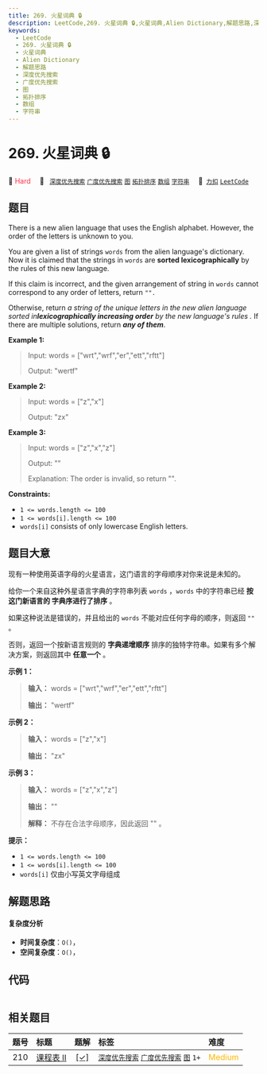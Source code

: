 ```yaml
---
title: 269. 火星词典 🔒
description: LeetCode,269. 火星词典 🔒,火星词典,Alien Dictionary,解题思路,深度优先搜索,广度优先搜索,图,拓扑排序,数组,字符串
keywords:
  - LeetCode
  - 269. 火星词典 🔒
  - 火星词典
  - Alien Dictionary
  - 解题思路
  - 深度优先搜索
  - 广度优先搜索
  - 图
  - 拓扑排序
  - 数组
  - 字符串
---
```


# 269. 火星词典 🔒

🔴 <font color=#ff334b>Hard</font>&emsp; 🔖&ensp; [`深度优先搜索`](/tag/depth-first-search.md) [`广度优先搜索`](/tag/breadth-first-search.md) [`图`](/tag/graph.md) [`拓扑排序`](/tag/topological-sort.md) [`数组`](/tag/array.md) [`字符串`](/tag/string.md)&emsp; 🔗&ensp;[`力扣`](https://leetcode.cn/problems/alien-dictionary) [`LeetCode`](https://leetcode.com/problems/alien-dictionary)

## 题目

There is a new alien language that uses the English alphabet. However, the
order of the letters is unknown to you.

You are given a list of strings `words` from the alien language's dictionary.
Now it is claimed that the strings in `words` are **sorted lexicographically**
by the rules of this new language.

If this claim is incorrect, and the given arrangement of string in `words`
cannot correspond to any order of letters, return `"".`

Otherwise, return _a string of the unique letters in the new alien language
sorted in**lexicographically increasing order** by the new language's rules_
_._ If there are multiple solutions, return _**any of them**_.



**Example 1:**

> Input: words = ["wrt","wrf","er","ett","rftt"]
> 
> Output: "wertf"

**Example 2:**

> Input: words = ["z","x"]
> 
> Output: "zx"

**Example 3:**

> Input: words = ["z","x","z"]
> 
> Output: ""
> 
> Explanation: The order is invalid, so return "".

**Constraints:**

  * `1 <= words.length <= 100`
  * `1 <= words[i].length <= 100`
  * `words[i]` consists of only lowercase English letters.


## 题目大意

现有一种使用英语字母的火星语言，这门语言的字母顺序对你来说是未知的。

给你一个来自这种外星语言字典的字符串列表 `words` ，`words` 中的字符串已经 **按这门新语言的 字典序进行了排序** 。

如果这种说法是错误的，并且给出的 `words` 不能对应任何字母的顺序，则返回 `""` 。

否则，返回一个按新语言规则的 **字典递增顺序** 排序的独特字符串。如果有多个解决方案，则返回其中 **任意一个** 。



**示例 1：**

> 
> 
> 
> 
> 
> **输入：** words = ["wrt","wrf","er","ett","rftt"]
> 
> **输出：** "wertf"
> 
> 

**示例 2：**

> 
> 
> 
> 
> 
> **输入：** words = ["z","x"]
> 
> **输出：** "zx"
> 
> 

**示例 3：**

> 
> 
> 
> 
> 
> **输入：** words = ["z","x","z"]
> 
> **输出：** ""
> 
> **解释：** 不存在合法字母顺序，因此返回 "" 。
> 
> 



**提示：**

  * `1 <= words.length <= 100`
  * `1 <= words[i].length <= 100`
  * `words[i]` 仅由小写英文字母组成


## 解题思路

#### 复杂度分析

- **时间复杂度**：`O()`，
- **空间复杂度**：`O()`，

## 代码

```javascript

```

## 相关题目

<!-- prettier-ignore -->
| 题号 | 标题 | 题解 | 标签 | 难度 |
| :------: | :------ | :------: | :------ | :------ |
| 210 | [课程表 II](https://leetcode.com/problems/course-schedule-ii) | [[✓]](/problem/0210.md) |  [`深度优先搜索`](/tag/depth-first-search.md) [`广度优先搜索`](/tag/breadth-first-search.md) [`图`](/tag/graph.md) `1+` | <font color=#ffb800>Medium</font> |